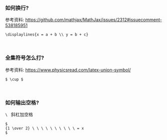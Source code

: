### 如何换行?
参考资料: https://github.com/mathjax/MathJax/issues/2312#issuecomment-538185951
```shell
\displaylines{x = a + b \\ y = b + c}
```  

&nbsp;  
### 全集符号怎么打?  
参考资料: https://www.physicsread.com/latex-union-symbol/  
```shell
$ \cup $ 
```

&nbsp;  
### 如何输出空格?  
`\ ` 斜杠加空格
```shell
$
{1 \over 2} \ \ \ \ \ \ \ \ \ \ = x
$
```

